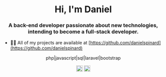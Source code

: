 <h1 align="center">Hi, I'm Daniel</h1>
<h3 align="center">A back-end developer passionate about new technologies, intending to become a full-stack developer.</h3>

- 👨‍💻 All of my projects are available at [https://github.com/danielspinard](https://github.com/danielspinard)

<p align="center">
  php|javascript|sql|laravel|bootstrap
</p>

<p align="center">
<a href="https://twitter.com/danielspinardi" target="blank"><img align="center" src="https://cdn.jsdelivr.net/npm/simple-icons@3.0.1/icons/twitter.svg" alt="danielspinardi" height="20" width="20" /></a>
<a href="https://linkedin.com/in/danielspinard" target="blank"><img align="center" src="https://cdn.jsdelivr.net/npm/simple-icons@3.0.1/icons/linkedin.svg" alt="danielspinard" height="20" width="20" /></a>
</p>
